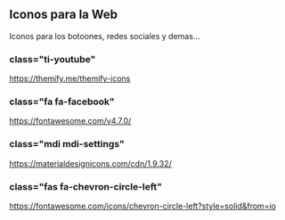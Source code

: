 ## Iconos para la Web
Iconos para los botoones, redes sociales y demas...

### class="ti-youtube"
https://themify.me/themify-icons

###  class="fa fa-facebook"
https://fontawesome.com/v4.7.0/

### class="mdi mdi-settings"
https://materialdesignicons.com/cdn/1.9.32/

### class="fas fa-chevron-circle-left"
https://fontawesome.com/icons/chevron-circle-left?style=solid&from=io
